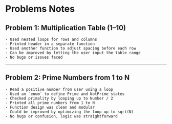 # Problems Notes

## Problem 1: Multiplication Table (1–10)
	- Used nested loops for rows and columns
	- Printed header in a separate function
	- Used another function to adjust spacing before each row
	- Can be improved by letting the user input the table range
	- No bugs or issues faced
---	
## Problem 2: Prime Numbers from 1 to N
	- Read a positive number from user using a loop  
	- Used an `enum` to define Prime and NotPrime states  
	- Checked primality by looping up to Number / 2  
	- Printed all prime numbers from 1 to N  
	- Function design was clean and modular  
	- Could be improved by optimizing the loop up to sqrt(N)
	- No bugs or confusion, logic was straightforward
